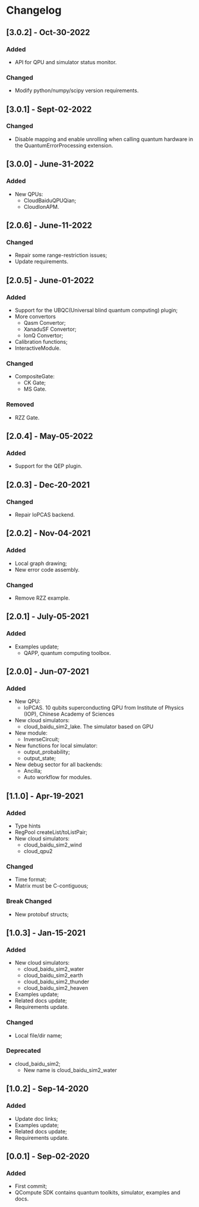 # Changelog

## [3.0.2] - Oct-30-2022

### Added

- API for QPU and simulator status monitor.

### Changed

- Modify python/numpy/scipy version requirements.

## [3.0.1] - Sept-02-2022

### Changed

- Disable mapping and enable unrolling when calling quantum hardware in the QuantumErrorProcessing extension.

## [3.0.0] - June-31-2022

### Added

- New QPUs:
    + CloudBaiduQPUQian;
    + CloudIonAPM.

## [2.0.6] - June-11-2022

### Changed

- Repair some range-restriction issues;
- Update requirements.

## [2.0.5] - June-01-2022

### Added

- Support for the UBQC(Universal blind quantum computing) plugin;
- More convertors
    + Qasm Convertor;
    + XanaduSF Convertor;
    + IonQ Convertor;
- Calibration functions;
- InteractiveModule.

### Changed

- CompositeGate:
    + CK Gate;
    + MS Gate.

### Removed

- RZZ Gate.

## [2.0.4] - May-05-2022

### Added

- Support for the QEP plugin.

## [2.0.3] - Dec-20-2021

### Changed

- Repair IoPCAS backend.

## [2.0.2] - Nov-04-2021

### Added

- Local graph drawing;
- New error code assembly.

### Changed

- Remove RZZ example.

## [2.0.1] - July-05-2021

### Added

- Examples update;
    + QAPP, quantum computing toolbox.

## [2.0.0] - Jun-07-2021

### Added

- New QPU:
    + IoPCAS. 10 qubits superconducting QPU from Institute of Physics (IOP), Chinese Academy of Sciences
- New cloud simulators:
    + cloud_baidu_sim2_lake. The simulator based on GPU
- New module:
    + InverseCircuit;
- New functions for local simulator:
    + output_probability;
    + output_state;
- New debug sector for all backends:
    + Ancilla;
    + Auto workflow for modules.

## [1.1.0] - Apr-19-2021

### Added

- Type hints
- RegPool createList/toListPair;
- New cloud simulators:
    + cloud_baidu_sim2_wind
    + cloud_qpu2

### Changed

- Time format;
- Matrix must be C-contiguous;

### Break Changed

- New protobuf structs;

## [1.0.3] - Jan-15-2021

### Added

- New cloud simulators:
    + cloud_baidu_sim2_water
    + cloud_baidu_sim2_earth
    + cloud_baidu_sim2_thunder
    + cloud_baidu_sim2_heaven
- Examples update;
- Related docs update;
- Requirements update.

### Changed

- Local file/dir name;

### Deprecated

- cloud_baidu_sim2;
    + New name is cloud_baidu_sim2_water

## [1.0.2] - Sep-14-2020

### Added

- Update doc links;
- Examples update;
- Related docs update;
- Requirements update.

## [0.0.1] - Sep-02-2020

### Added

- First commit;
- QCompute SDK contains quantum toolkits, simulator, examples and docs.